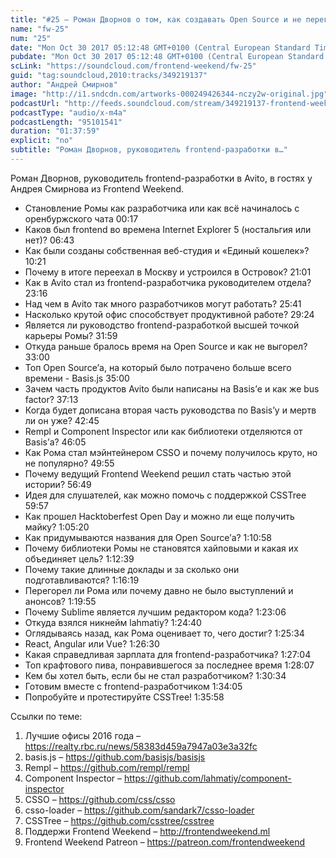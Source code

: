 ```yaml
---
title: "#25 – Роман Дворнов о том, как создавать Open Source и не перегореть"
name: "fw-25"
num: "25"
date: "Mon Oct 30 2017 05:12:48 GMT+0100 (Central European Standard Time)"
pubdate: "Mon Oct 30 2017 05:12:48 GMT+0100 (Central European Standard Time)"
scLink: "https://soundcloud.com/frontend-weekend/fw-25"
guid: "tag:soundcloud,2010:tracks/349219137"
author: "Андрей Смирнов"
image: "http://i1.sndcdn.com/artworks-000249426344-nczy2w-original.jpg"
podcastUrl: "http://feeds.soundcloud.com/stream/349219137-frontend-weekend-fw-25.m4a"
podcastType: "audio/x-m4a"
podcastLength: "95101541"
duration: "01:37:59"
explicit: "no"
subtitle: "Роман Дворнов, руководитель frontend-разработки в…"
---
```

Роман Дворнов, руководитель frontend-разработки в Avito, в гостях у Андрея Смирнова из Frontend Weekend.

- Становление Ромы как разработчика или как всё начиналось с оренбуржского чата 00:17
- Каков был frontend во времена Internet Explorer 5 (ностальгия или нет)? 06:43
- Как были созданы собственная веб-студия и «Единый кошелек»? 10:21
- Почему в итоге переехал в Москву и устроился в Островок? 21:01
- Как в Avito стал из frontend-разработчика руководителем отдела? 23:16
- Над чем в Avito так много разработчиков могут работать? 25:41
- Насколько крутой офис способствует продуктивной работе? 29:24
- Является ли руководство frontend-разработкой высшей точкой карьеры Ромы? 31:59
- Откуда раньше бралось время на Open Source и как не выгорел? 33:00
- Топ Open Source’а, на который было потрачено больше всего времени - Basis.js 35:00
- Зачем часть продуктов Avito были написаны на Basis’е и как же bus factor? 37:13
- Когда будет дописана вторая часть руководства по Basis’у и мертв ли он уже? 42:45
- Rempl и Component Inspector или как библиотеки отделяются от Basis’а? 46:05
- Как Рома стал мэйнтейнером CSSO и почему получилось круто, но не популярно? 49:55
- Почему ведущий Frontend Weekend решил стать частью этой истории? 56:49
- Идея для слушателей, как можно помочь с поддержкой CSSTree 59:57
- Как прошел Hacktoberfest Open Day и можно ли еще получить майку? 1:05:20
- Как придумываются названия для Open Source’а? 1:10:58
- Почему библиотеки Ромы не становятся хайповыми и какая их объединяет цель? 1:12:39
- Почему такие длинные доклады и за сколько они подготавливаются? 1:16:19
- Перегорел ли Рома или почему давно не было выступлений и анонсов? 1:19:55
- Почему Sublime является лучшим редактором кода? 1:23:06
- Откуда взялся никнейм lahmatiy? 1:24:40
- Оглядываясь назад, как Рома оценивает то, чего достиг? 1:25:34
- React, Angular или Vue? 1:26:30
- Какая справедливая зарплата для frontend-разработчика? 1:27:04
- Топ крафтового пива, понравившегося за последнее время 1:28:07
- Кем бы хотел быть, если бы не стал разработчиком? 1:30:34
- Готовим вместе с frontend-разработчиком 1:34:05
- Попробуйте и протестируйте CSSTree! 1:35:58

Ссылки по теме:
1) Лучшие офисы 2016 года – https://realty.rbc.ru/news/58383d459a7947a03e3a32fc
2) basis.js – https://github.com/basisjs/basisjs
3) Rempl – https://github.com/rempl/rempl
4) Component Inspector – https://github.com/lahmatiy/component-inspector
5) CSSO – https://github.com/css/csso
6) csso-loader – https://github.com/sandark7/csso-loader
7) CSSTree – https://github.com/csstree/csstree
8) Поддержи Frontend Weekend – http://frontendweekend.ml
9) Frontend Weekend Patreon – https://patreon.com/frontendweekend